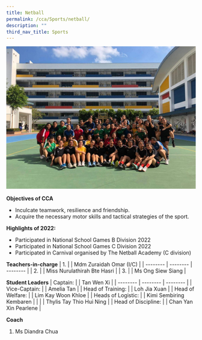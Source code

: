 ```yaml
---
title: Netball
permalink: /cca/Sports/netball/
description: ""
third_nav_title: Sports
---
```

![](/images/453fef35-0f1b-4132-95c2-b7760e0d28b4-1024x768.jpg)

**Objectives of CCA**

*   Inculcate teamwork, resilience and friendship.
*   Acquire the necessary motor skills and tactical strategies of the sport.

**Highlights of 2022:**

*   Participated in National School Games B Division 2022
*   Participated in National School Games C Division 2022
*   Participated in Carnival organised by The Netball Academy (C division)

**Teachers-in-charge**
| 1. |  | Mdm Zuraidah Omar (I/C)  |
| -------- | -------- | -------- |
| 2.     |      | Miss Nurulathirah Bte Hasri    |
| 3.     |      | Ms Ong Siew Siang     |


**Student Leaders**
| Captain: |  | Tan Wen Xi |
| -------- | -------- | -------- |
| Vice-Captain:    |      | Amelia Tan     |
|  Head of Training:  |      | Loh Jia Xuan     |
|  Head of Welfare:  |      | Lim Kay Woon Khloe     |
|  Heads of Logistic:  |      | Kimi Sembiring Kembaren     |
|    |      | Thylis Tay Thio Hui Ning     |
| Head of Discipline:   |      | Chan Yan Xin Pearlene     |

**Coach**
1. Ms Diandra Chua